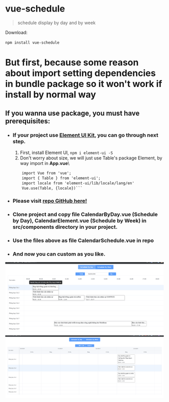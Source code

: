 # vue-schedule

> schedule display by day and by week

Download:

`npm install vue-schedule`


# But first, because some reason about import setting dependencies in bundle package so it won't work if install by normal way


## If you wanna use package, you must have prerequisites:

* ### If your project use [Element UI Kit](https://element.eleme.io), you can go through next step.
	1. First, install Element UI, `npm i element-ui -S`
	2. Don't worry about size, we will just use Table's package Element, by way import in **App.vue**\
	```
		import Vue from 'vue';
		import { Table } from 'element-ui';
		import locale from 'element-ui/lib/locale/lang/en'
		Vue.use(Table, {locale})```

* ### Please visit [repo GitHub here!](https://github.com/CuongStf/vue-schedule)

* ### Clone project and copy file CalendarByDay.vue (Schedule by Day), CalendarElement.vue (Schedule by Week) in src/components directory in your project.

* ### Use the files above as file CalendarSchedule.vue in repo

* ### And now you can custom as you like.


![MacDown Screenshot](/src/assets/Day.png "Calendar Schedule By Day")
![MacDown Screenshot](/src/assets/Week.png "Calendar Schedule By Week")